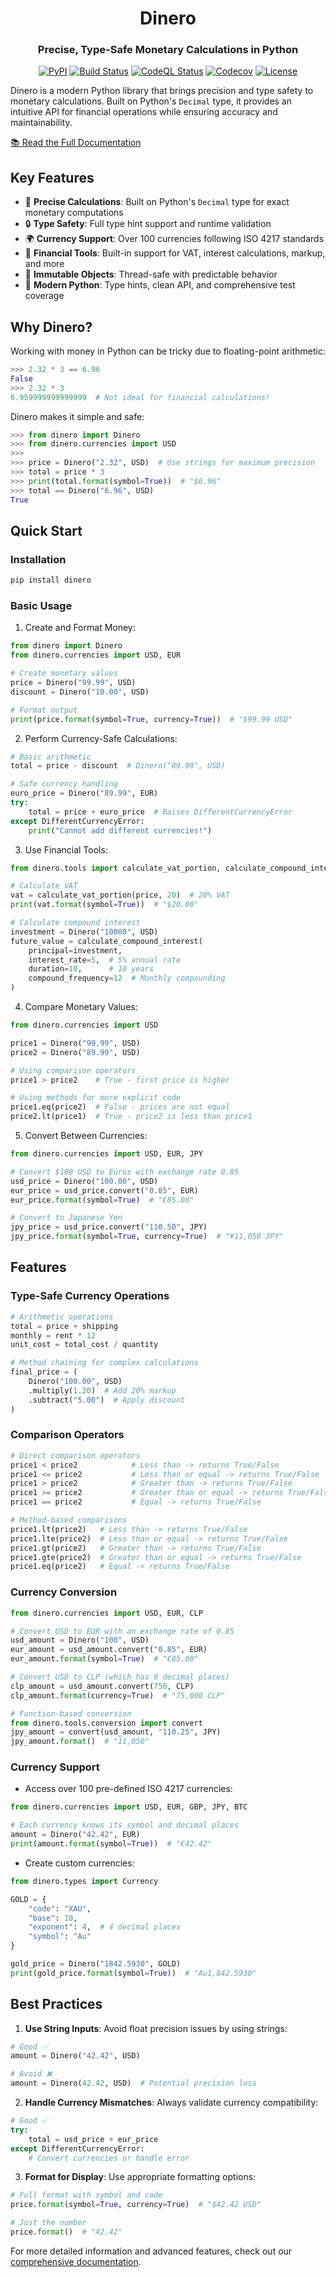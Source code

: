 <div align="center">

# Dinero
### Precise, Type-Safe Monetary Calculations in Python

[![PyPI][pypi-badge]][pypi-url]
[![Build Status][build-badge]][build-url]
[![CodeQL Status](https://github.com/wilfredinni/dinero/actions/workflows/github-code-scanning/codeql/badge.svg)](https://github.com/wilfredinni/dinero/actions/workflows/github-code-scanning/codeql)
[![Codecov][codecov-badge]][codecov-url]
[![License][license-badge]][license-url]

<!-- Badge URLs -->
[pypi-badge]: https://img.shields.io/pypi/v/dinero
[build-badge]: https://github.com/wilfredinni/dinero/actions/workflows/test.yml/badge.svg
[codecov-badge]: https://img.shields.io/codecov/c/github/wilfredinni/dinero
[license-badge]: https://img.shields.io/pypi/l/dinero

<!-- Links -->
[pypi-url]: https://pypi.org/project/dinero/
[build-url]: https://github.com/wilfredinni/dinero/actions
[codecov-url]: https://codecov.io/github/wilfredinni/dinero
[license-url]: https://github.com/wilfredinni/dinero/blob/master/LICENSE
</div>

Dinero is a modern Python library that brings precision and type safety to monetary calculations. Built on Python's `Decimal` type, it provides an intuitive API for financial operations while ensuring accuracy and maintainability.

[📚 Read the Full Documentation](https://wilfredinni.github.io/dinero/)

## Key Features

- 🎯 **Precise Calculations**: Built on Python's `Decimal` type for exact monetary computations
- 🔒 **Type Safety**: Full type hint support and runtime validation
- 🌍 **Currency Support**: Over 100 currencies following ISO 4217 standards
- 🧮 **Financial Tools**: Built-in support for VAT, interest calculations, markup, and more
- 🔄 **Immutable Objects**: Thread-safe with predictable behavior
- 💪 **Modern Python**: Type hints, clean API, and comprehensive test coverage

## Why Dinero?

Working with money in Python can be tricky due to floating-point arithmetic:

```python
>>> 2.32 * 3 == 6.96
False
>>> 2.32 * 3
6.959999999999999  # Not ideal for financial calculations!
```

Dinero makes it simple and safe:

```python
>>> from dinero import Dinero
>>> from dinero.currencies import USD
>>>
>>> price = Dinero("2.32", USD)  # Use strings for maximum precision
>>> total = price * 3
>>> print(total.format(symbol=True))  # "$6.96"
>>> total == Dinero("6.96", USD)
True
```

## Quick Start

### Installation

```bash
pip install dinero
```

### Basic Usage

1. Create and Format Money:
```python
from dinero import Dinero
from dinero.currencies import USD, EUR

# Create monetary values
price = Dinero("99.99", USD)
discount = Dinero("10.00", USD)

# Format output
print(price.format(symbol=True, currency=True))  # "$99.99 USD"
```

2. Perform Currency-Safe Calculations:
```python
# Basic arithmetic
total = price - discount  # Dinero("89.99", USD)

# Safe currency handling
euro_price = Dinero("89.99", EUR)
try:
    total = price + euro_price  # Raises DifferentCurrencyError
except DifferentCurrencyError:
    print("Cannot add different currencies!")
```

3. Use Financial Tools:
```python
from dinero.tools import calculate_vat_portion, calculate_compound_interest

# Calculate VAT
vat = calculate_vat_portion(price, 20)  # 20% VAT
print(vat.format(symbol=True))  # "$20.00"

# Calculate compound interest
investment = Dinero("10000", USD)
future_value = calculate_compound_interest(
    principal=investment,
    interest_rate=5,  # 5% annual rate
    duration=10,      # 10 years
    compound_frequency=12  # Monthly compounding
)
```

4. Compare Monetary Values:
```python
from dinero.currencies import USD

price1 = Dinero("99.99", USD)
price2 = Dinero("89.99", USD)

# Using comparison operators
price1 > price2    # True - first price is higher

# Using methods for more explicit code
price1.eq(price2)  # False - prices are not equal
price2.lt(price1)  # True - price2 is less than price1
```

5. Convert Between Currencies:
```python
from dinero.currencies import USD, EUR, JPY

# Convert $100 USD to Euros with exchange rate 0.85
usd_price = Dinero("100.00", USD)
eur_price = usd_price.convert("0.85", EUR)
eur_price.format(symbol=True)  # "€85.00"

# Convert to Japanese Yen
jpy_price = usd_price.convert("110.50", JPY)
jpy_price.format(symbol=True, currency=True)  # "¥11,050 JPY"
```

## Features

### Type-Safe Currency Operations

```python
# Arithmetic operations
total = price + shipping
monthly = rent * 12
unit_cost = total_cost / quantity

# Method chaining for complex calculations
final_price = (
    Dinero("100.00", USD)
    .multiply(1.20)  # Add 20% markup
    .subtract("5.00")  # Apply discount
)
```

### Comparison Operators

```python
# Direct comparison operators
price1 < price2            # Less than -> returns True/False
price1 <= price2           # Less than or equal -> returns True/False
price1 > price2            # Greater than -> returns True/False
price1 >= price2           # Greater than or equal -> returns True/False
price1 == price2           # Equal -> returns True/False

# Method-based comparisons
price1.lt(price2)   # Less than -> returns True/False
price1.lte(price2)  # Less than or equal -> returns True/False
price1.gt(price2)   # Greater than -> returns True/False
price1.gte(price2)  # Greater than or equal -> returns True/False
price1.eq(price2)   # Equal -> returns True/False
```

### Currency Conversion

```python
from dinero.currencies import USD, EUR, CLP

# Convert USD to EUR with an exchange rate of 0.85
usd_amount = Dinero("100", USD)
eur_amount = usd_amount.convert("0.85", EUR)
eur_amount.format(symbol=True)  # "€85.00"

# Convert USD to CLP (which has 0 decimal places)
clp_amount = usd_amount.convert(750, CLP)
clp_amount.format(currency=True)  # "75,000 CLP"

# Function-based conversion
from dinero.tools.conversion import convert
jpy_amount = convert(usd_amount, "110.25", JPY)
jpy_amount.format()  # "11,050"
```

### Currency Support

- Access over 100 pre-defined ISO 4217 currencies:
```python
from dinero.currencies import USD, EUR, GBP, JPY, BTC

# Each currency knows its symbol and decimal places
amount = Dinero("42.42", EUR)
print(amount.format(symbol=True))  # "€42.42"
```

- Create custom currencies:
```python
from dinero.types import Currency

GOLD = {
    "code": "XAU",
    "base": 10,
    "exponent": 4,  # 4 decimal places
    "symbol": "Au"
}

gold_price = Dinero("1842.5930", GOLD)
print(gold_price.format(symbol=True))  # "Au1,842.5930"
```

## Best Practices

1. **Use String Inputs**: Avoid float precision issues by using strings:
```python
# Good ✅
amount = Dinero("42.42", USD)

# Avoid ❌
amount = Dinero(42.42, USD)  # Potential precision loss
```

2. **Handle Currency Mismatches**: Always validate currency compatibility:
```python
# Good ✅
try:
    total = usd_price + eur_price
except DifferentCurrencyError:
    # Convert currencies or handle error
```

3. **Format for Display**: Use appropriate formatting options:
```python
# Full format with symbol and code
price.format(symbol=True, currency=True)  # "$42.42 USD"

# Just the number
price.format()  # "42.42"
```

For more detailed information and advanced features, check out our [comprehensive documentation](https://wilfredinni.github.io/dinero/).
